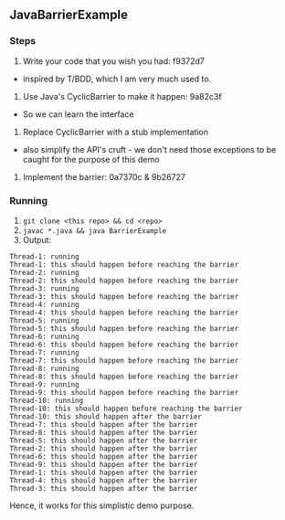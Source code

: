 ## JavaBarrierExample

### Steps
1. Write your code that you wish you had: f9372d7
  * inspired by T/BDD, which I am very much used to.
1. Use Java's CyclicBarrier to make it happen: 9a82c3f
  * So we can learn the interface
1. Replace CyclicBarrier with a stub implementation
  * also simplify the API's cruft - we don't need those exceptions to be caught
  for the purpose of this demo
1. Implement the barrier: 0a7370c & 9b26727

### Running
1. `git clone <this repo> && cd <repo>`
1. `javac *.java && java BarrierExample`
1. Output:

```
Thread-1: running
Thread-1: this should happen before reaching the barrier
Thread-2: running
Thread-2: this should happen before reaching the barrier
Thread-3: running
Thread-3: this should happen before reaching the barrier
Thread-4: running
Thread-4: this should happen before reaching the barrier
Thread-5: running
Thread-5: this should happen before reaching the barrier
Thread-6: running
Thread-6: this should happen before reaching the barrier
Thread-7: running
Thread-7: this should happen before reaching the barrier
Thread-8: running
Thread-8: this should happen before reaching the barrier
Thread-9: running
Thread-9: this should happen before reaching the barrier
Thread-10: running
Thread-10: this should happen before reaching the barrier
Thread-10: this should happen after the barrier
Thread-7: this should happen after the barrier
Thread-8: this should happen after the barrier
Thread-5: this should happen after the barrier
Thread-2: this should happen after the barrier
Thread-6: this should happen after the barrier
Thread-9: this should happen after the barrier
Thread-1: this should happen after the barrier
Thread-4: this should happen after the barrier
Thread-3: this should happen after the barrier
```

Hence, it works for this simplistic demo purpose.
